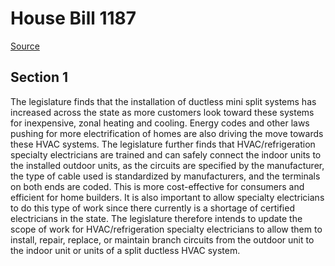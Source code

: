 # House Bill 1187

[Source](http://lawfilesext.leg.wa.gov/biennium/2021-22/Xml/Bills/House%20Bills/1187.xml)
## Section 1
The legislature finds that the installation of ductless mini split systems has increased across the state as more customers look toward these systems for inexpensive, zonal heating and cooling. Energy codes and other laws pushing for more electrification of homes are also driving the move towards these HVAC systems. The legislature further finds that HVAC/refrigeration specialty electricians are trained and can safely connect the indoor units to the installed outdoor units, as the circuits are specified by the manufacturer, the type of cable used is standardized by manufacturers, and the terminals on both ends are coded. This is more cost-effective for consumers and efficient for home builders. It is also important to allow specialty electricians to do this type of work since there currently is a shortage of certified electricians in the state. The legislature therefore intends to update the scope of work for HVAC/refrigeration specialty electricians to allow them to install, repair, replace, or maintain branch circuits from the outdoor unit to the indoor unit or units of a split ductless HVAC system.

